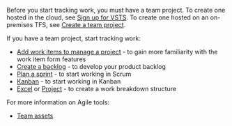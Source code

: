 
Before you start tracking work, you must have a team project. To create one hosted in the cloud, see [Sign up for VSTS](/vsts/user-guide/sign-up-invite-teammates). To create one hosted on an on-premises TFS, see [Create a team project](/vsts/accounts/create-team-project).   

If you have a team project, start tracking work:  

-   [Add work items to manage a project](/vsts/work/backlogs/add-work-items) - to gain more familiarity with the work item form features  
-   [Create a backlog](/vsts/work/backlogs/create-your-backlog) - to develop your product backlog   
-   [Plan a sprint](/vsts/work/scrum/sprint-planning) - to start working in Scrum    
-   [Kanban](/vsts/work/kanban/kanban-basics)  - to start working in Kanban  
-   [Excel](/vsts/work/backlogs/office/bulk-add-modify-work-items-excel) or [Project](/vsts/work/backlogs/office/create-your-backlog-tasks-using-project) - to create a work breakdown structure   

For more information on Agile tools:

- [Team assets](/vsts/settings/about-teams-and-settings)  
